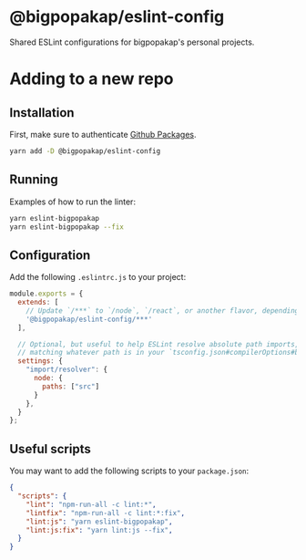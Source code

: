 @bigpopakap/eslint-config
=========================

Shared ESLint configurations for bigpopakap's personal projects.

# Adding to a new repo

## Installation

First, make sure to authenticate [Github Packages][github-packages-setup].

```bash
yarn add -D @bigpopakap/eslint-config
```

## Running

Examples of how to run the linter:
```bash
yarn eslint-bigpopakap
yarn eslint-bigpopakap --fix
```

## Configuration

Add the following `.eslintrc.js` to your project:
```js
module.exports = {
  extends: [
    // Update `/***` to `/node`, `/react`, or another flavor, depending on what kind of project you have.
    '@bigpopakap/eslint-config/***'
  ],

  // Optional, but useful to help ESLint resolve absolute path imports,
  // matching whatever path is in your `tsconfig.json#compilerOptions#baseUrl`.
  settings: {
    "import/resolver": {
      node: {
        paths: ["src"]
      }
    },
  }
};
```

## Useful scripts

You may want to add the following scripts to your `package.json`:
```json
{
  "scripts": {
    "lint": "npm-run-all -c lint:*",
    "lintfix": "npm-run-all -c lint:*:fix",
    "lint:js": "yarn eslint-bigpopakap",
    "lint:js:fix": "yarn lint:js --fix",
  }
}
```

[github-packages-setup]: https://help.github.com/en/github/managing-packages-with-github-packages/configuring-npm-for-use-with-github-packages
